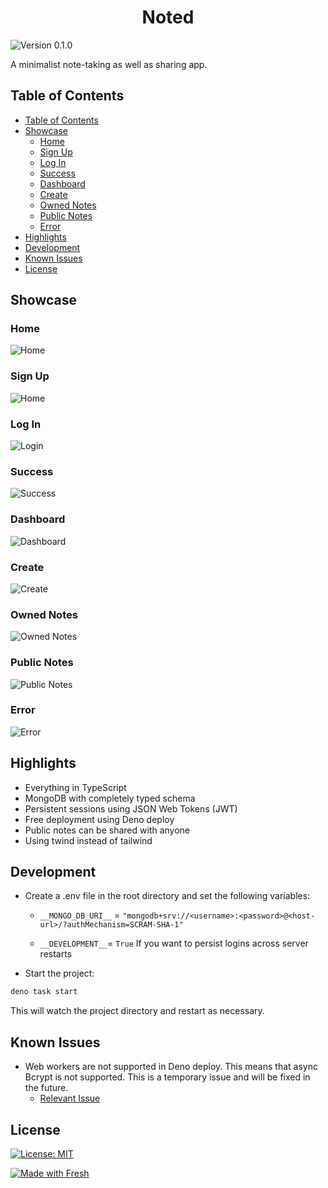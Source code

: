 <center>
<h1>Noted</h1>
</center>

![Version 0.1.0](https://img.shields.io/badge/version-v0.1.0-green.svg)

A minimalist note-taking as well as sharing app.

## Table of Contents

- [Table of Contents](#table-of-contents)
- [Showcase](#showcase)
  - [Home](#home)
  - [Sign Up](#sign-up)
  - [Log In](#log-in)
  - [Success](#success)
  - [Dashboard](#dashboard)
  - [Create](#create)
  - [Owned Notes](#owned-notes)
  - [Public Notes](#public-notes)
  - [Error](#error)
- [Highlights](#highlights)
- [Development](#development)
- [Known Issues](#known-issues)
- [License](#license)

## Showcase

### Home

  ![Home](.github/images/home.png)

### Sign Up

  ![Home](.github/images/signup.png)

### Log In

  ![Login](.github/images/login.png)

### Success

  ![Success](.github/images/success.png)

### Dashboard

  ![Dashboard](.github/images/dashboard.png)

### Create

  ![Create](.github/images/create.png)

### Owned Notes

  ![Owned Notes](.github/images/ownedNote.png)

### Public Notes

  ![Public Notes](.github/images/publicNote.png)
  
### Error

  ![Error](.github/images/error.png)

## Highlights

- Everything in TypeScript
- MongoDB with completely typed schema
- Persistent sessions using JSON Web Tokens (JWT)
- Free deployment using Deno deploy
- Public notes can be shared with anyone
- Using twind instead of tailwind

## Development

- Create a .env file in the root directory and set the following variables:
  - `__MONGO_DB_URI__` = `"mongodb+srv://<username>:<password>@<host-url>/?authMechanism=SCRAM-SHA-1"`

  - ` __DEVELOPMENT__ `= `True` If you want to persist logins across server restarts

- Start the project:

```bash
deno task start
```

This will watch the project directory and restart as necessary.

## Known Issues

- Web workers are not supported in Deno deploy. This means that async Bcrypt is not supported. This is a temporary issue and will be fixed in the future.
  - [Relevant Issue](https://github.com/JamesBroadberry/deno-bcrypt/issues/26)

## License

[![License: MIT](https://img.shields.io/badge/License-MIT-yellow.svg)](https://opensource.org/licenses/MIT)

[![Made with Fresh](https://fresh.deno.dev/fresh-badge-dark.svg)](https://fresh.deno.dev)

